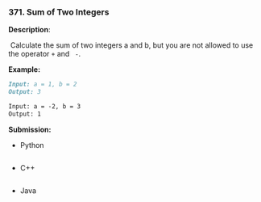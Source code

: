 ### 371. Sum of Two Integers

**Description**:

​	Calculate the sum of two integers a and b, but you are not allowed to use the operator ``+`` and `` -``.

**Example:**

```markdown
Input: a = 1, b = 2
Output: 3

Input: a = -2, b = 3
Output: 1
```



**Submission:**

- Python

```python

```



- C++

```c++

```



- Java

```java

```



​	
